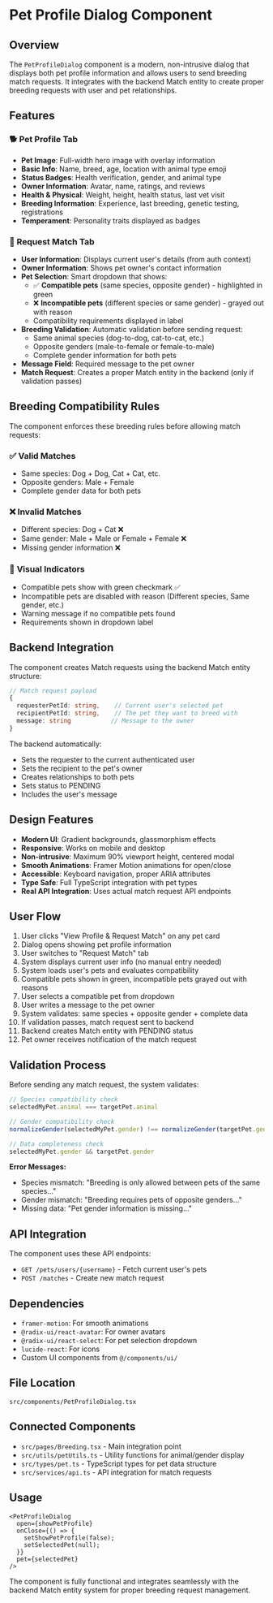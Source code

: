 # Pet Profile Dialog Component

## Overview

The `PetProfileDialog` component is a modern, non-intrusive dialog that displays both pet profile information and allows users to send breeding match requests. It integrates with the backend Match entity to create proper breeding requests with user and pet relationships.

## Features

### 🐕 Pet Profile Tab
- **Pet Image**: Full-width hero image with overlay information
- **Basic Info**: Name, breed, age, location with animal type emoji
- **Status Badges**: Health verification, gender, and animal type
- **Owner Information**: Avatar, name, ratings, and reviews
- **Health & Physical**: Weight, height, health status, last vet visit
- **Breeding Information**: Experience, last breeding, genetic testing, registrations
- **Temperament**: Personality traits displayed as badges

### 📧 Request Match Tab
- **User Information**: Displays current user's details (from auth context)
- **Owner Information**: Shows pet owner's contact information
- **Pet Selection**: Smart dropdown that shows:
  - ✅ **Compatible pets** (same species, opposite gender) - highlighted in green
  - ❌ **Incompatible pets** (different species or same gender) - grayed out with reason
  - Compatibility requirements displayed in label
- **Breeding Validation**: Automatic validation before sending request:
  - Same animal species (dog-to-dog, cat-to-cat, etc.)
  - Opposite genders (male-to-female or female-to-male)
  - Complete gender information for both pets
- **Message Field**: Required message to the pet owner
- **Match Request**: Creates a proper Match entity in the backend (only if validation passes)

## Breeding Compatibility Rules

The component enforces these breeding rules before allowing match requests:

### ✅ **Valid Matches**
- Same species: Dog + Dog, Cat + Cat, etc.
- Opposite genders: Male + Female
- Complete gender data for both pets

### ❌ **Invalid Matches**  
- Different species: Dog + Cat ❌
- Same gender: Male + Male or Female + Female ❌
- Missing gender information ❌

### 🎯 **Visual Indicators**
- Compatible pets show with green checkmark ✅
- Incompatible pets are disabled with reason (Different species, Same gender, etc.)
- Warning message if no compatible pets found
- Requirements shown in dropdown label

## Backend Integration

The component creates Match requests using the backend Match entity structure:

```typescript
// Match request payload
{
  requesterPetId: string,    // Current user's selected pet
  recipientPetId: string,    // The pet they want to breed with
  message: string           // Message to the owner
}
```

The backend automatically:
- Sets the requester to the current authenticated user
- Sets the recipient to the pet's owner
- Creates relationships to both pets
- Sets status to PENDING
- Includes the user's message

## Design Features

- **Modern UI**: Gradient backgrounds, glassmorphism effects
- **Responsive**: Works on mobile and desktop
- **Non-intrusive**: Maximum 90% viewport height, centered modal
- **Smooth Animations**: Framer Motion animations for open/close
- **Accessible**: Keyboard navigation, proper ARIA attributes
- **Type Safe**: Full TypeScript integration with pet types
- **Real API Integration**: Uses actual match request API endpoints

## User Flow

1. User clicks "View Profile & Request Match" on any pet card
2. Dialog opens showing pet profile information
3. User switches to "Request Match" tab
4. System displays current user info (no manual entry needed)
5. System loads user's pets and evaluates compatibility
6. Compatible pets shown in green, incompatible pets grayed out with reasons
7. User selects a compatible pet from dropdown
8. User writes a message to the pet owner
9. System validates: same species + opposite gender + complete data
10. If validation passes, match request sent to backend
11. Backend creates Match entity with PENDING status
12. Pet owner receives notification of the match request

## Validation Process

Before sending any match request, the system validates:

```typescript
// Species compatibility check
selectedMyPet.animal === targetPet.animal

// Gender compatibility check  
normalizeGender(selectedMyPet.gender) !== normalizeGender(targetPet.gender)

// Data completeness check
selectedMyPet.gender && targetPet.gender
```

**Error Messages:**
- Species mismatch: "Breeding is only allowed between pets of the same species..."
- Gender mismatch: "Breeding requires pets of opposite genders..."  
- Missing data: "Pet gender information is missing..."

## API Integration

The component uses these API endpoints:

- `GET /pets/users/{username}` - Fetch current user's pets
- `POST /matches` - Create new match request

## Dependencies

- `framer-motion`: For smooth animations
- `@radix-ui/react-avatar`: For owner avatars
- `@radix-ui/react-select`: For pet selection dropdown
- `lucide-react`: For icons
- Custom UI components from `@/components/ui/`

## File Location

`src/components/PetProfileDialog.tsx`

## Connected Components

- `src/pages/Breeding.tsx` - Main integration point
- `src/utils/petUtils.ts` - Utility functions for animal/gender display
- `src/types/pet.ts` - TypeScript types for pet data structure
- `src/services/api.ts` - API integration for match requests

## Usage

```tsx
<PetProfileDialog
  open={showPetProfile}
  onClose={() => {
    setShowPetProfile(false);
    setSelectedPet(null);
  }}
  pet={selectedPet}
/>
```

The component is fully functional and integrates seamlessly with the backend Match entity system for proper breeding request management.
